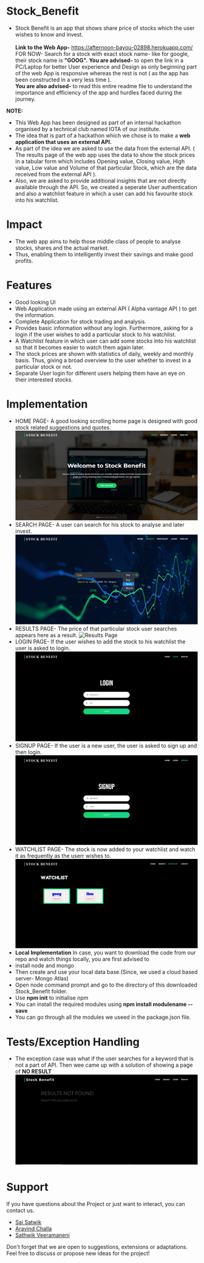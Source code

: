 # Stock_Benefit
* Stock Benefit is an app that shows share price of stocks which the user wishes to know and invest. <br> <br>
  **Link to the Web App-** https://afternoon-bayou-02898.herokuapp.com/ <br>
  FOR NOW- Search for a stock with exact stock name- like for google, their stock name is **"GOOG".**
  **You are advised-** to open the link in a PC/Laptop for better User experience and Design as only beginning part of the web App is responsive whereas the rest is not ( as the app has been constructed in a very less time ). <br>
  **You are also advised-** to read this entire readme file to understand the importance and efficiency of the app and hurdles faced during the journey. 

**NOTE:** <br>
* This Web App has been designed as part of an internal hackathon organised by a technical club named IOTA of our institute. <br>
* The idea that is part of a hackathon which we chose is to make a **web application that uses an external API.**<br>
* As part of the idea we are asked to use the data from the external API. ( The results page of the web app uses the data to show the stock prices in a tabular form which includes Opening value, Closing value, High value, Low value and Volume of that particular Stock, which are the data received from the external API ).
* Also, we are asked to provide additional insights that are not directly available through the API. So, we created a seperate User authentication and also a watchlist feature in which a user can add his favourite stock into his watchlist.
# Impact 
* The web app aims to help those middle class of people to analyse stocks, shares and the actual market. 
* Thus, enabling them to intelligently invest their savings and make good profits.
# Features
- Good looking UI
- Web Application made using an external API ( Alpha vantage API ) to get the information.
- Complete Application for stock trading and analysis. 
- Provides basic information without any login. Furthermore, asking for a login if the user wishes to add a particular stock to his watchlist.
- A Watchlist feature in which user can add some stocks into his watchlist so that it becomes easier to watch them again later.
- The stock prices are shown with statistics of daily, weekly and monthly basis. Thus, giving a broad overview to the user whether to invest in a particular stock or not.
- Separate User login for different users helping them have an eye on their interested stocks. 
# Implementation
* HOME PAGE- A good looking scrolling home page is designed with good stock related suggestions and quotes.
![Home Page](/images/homepage.png "Home Page")
* SEARCH PAGE- A user can search for his stock to analyse and later invest.
![Search Page](/images/searchpage.png "Search Page")
* RESULTS PAGE- The price of that particular stock user searches appears here as a result.
![Results Page](/images/resultspage.png "Results Page")
* LOGIN PAGE- If the user wishes to add the stock to his watchlist the user is asked to login.
![Login Page](/images/loginpage.png "Login Page")
* SIGNUP PAGE- If the user is a new user, the user is asked to sign up and then login.
![Signup Page](/images/signuppage.png "Signup Page")
* WATCHLIST PAGE- The stock is now added to your watchlist and watch it as frequently as the userr wishes to.
![Watchlist Page](/images/watchlistpage.png "Watchlist Page")
* **Local Implementation**
In case, you want to download the code from our repo and watch things locally, you are first advised to
* install node and mongo
* Then create and use your local data base.(Since, we used a cloud based server- Mongo Atlas)
* Open node command prompt and go to the directory of this downloaded Stock_Benefit folder.
* Use **npm init** to initialise npm
* You can install the required modules using **npm install modulename --save**
* You can go through all the modules we useed in the package.json file.
# Tests/Exception Handling
- The exception case was what if the user searches for a keyword that is not a part of API. Then wee came up with a solution of showing a page of **NO RESULT**
![No result Page](/images/noresultpage.png "No-result Page")
# Support
If you have questions about the Project or just want to interact, you can contact us.

* [Sai Satwik](mailto:saisatwik99@gmail.com) 
* [Aravind Challa](mailto:aravind.challa1823@gmail.com) 
* [Sathwik Veeramaneni](mailto:sathwikrao2001@gmail.com) 

Don't forget that we are open to suggestions, extensions or adaptations. Feel free to discuss or propose new ideas for the project!
